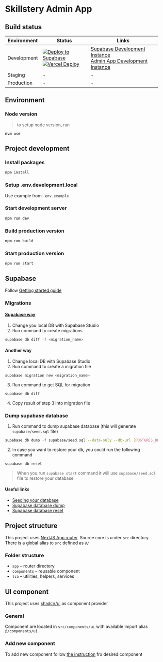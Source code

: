 # Skillstery Admin App

## Build status

| Environment | Status                                                                                                                                                                                                                                                                                                                                                                                           | Links                                                                                                                                                                   |
| ----------- | ------------------------------------------------------------------------------------------------------------------------------------------------------------------------------------------------------------------------------------------------------------------------------------------------------------------------------------------------------------------------------------------------ | ----------------------------------------------------------------------------------------------------------------------------------------------------------------------- |
| Development | [![Deploy to Supabase](https://github.com/Skillstery/supabase/actions/workflows/dev_deploy.yaml/badge.svg?branch=development)](https://github.com/Skillstery/supabase/actions/workflows/dev_deploy.yaml) <br> [![Vercel Deploy](https://therealsujitk-vercel-badge.vercel.app/?app=dev-skillstery-supabase)](https://vercel.com/skillstery/skillstery-admin-app/deployments?environment=preview) | [Supabase Development Instance](https://supabase.com/dashboard/project/zmlfknbdplcdcqlkoyig) <br> [Admin App Development Instance](https://dev-skillstery-supabase.vercel.app/) |
| Staging     | -                                                                                                                                                                                                                                                                                                                                                                                                | -                                                                                                                                                                       |
| Production  | -                                                                                                                                                                                                                                                                                                                                                                                                | -                                                                                                                                                                       |

## Environment

### Node version

> to setup node version, run

```
nvm use
```

## Project development

### Install packages

```bash
npm install
```

### Setup .env.development.local

Use example from `.env.example`

### Start development server

```bash
npm run dev
```

### Build production version

```bash
npm run build
```

### Start production version

```bash
npm run start
```

## Supabase

Follow [Getting started guide](https://supabase.com/docs/guides/cli/getting-started)

### Migrations

#### [Supabase way](https://supabase.com/docs/guides/cli/managing-environments#auto-schema-diff)

1. Change you local DB with Supabase Studio
2. Run command to create migrations

```bash
supabase db diff -f <migration_name>
```

#### Another way

1. Change local DB with Supabase Studio
2. Run command to create a migration file

```bash
supabase migration new <migration_name>
```

3. Run command to get SQL for migration

```bash
supabase db diff
```

4. Copy result of step 3 into migration file

### Dump supabase database

1. Run command to dump supabase database (this will generate `supabase/seed.sql` file)

```bash
supabase db dump -f supabase/seed.sql --data-only --db-url [POSTGRES_DB_URL]
```

2. In case you want to restore your db, you could run the following command

```bash
supabase db reset
```

> When you run `supabase start` command it will use `supabase/seed.sql` file to restore your database

#### Useful links

- [Seeding your database](https://supabase.com/docs/guides/cli/seeding-your-database)
- [Supabase database dump](https://supabase.com/docs/reference/cli/supabase-db-dump)
- [Supabase database reset](https://supabase.com/docs/reference/cli/supabase-db-reset)

## Project structure

This project uses [NextJS App router](https://nextjs.org/docs/app/building-your-application/routing). Source core is under `src` directory. There is a global alias to `src` defined as `@/`

### Folder structure

- `app` – router directory
- `components` – reusable component
- `lib` – utilities, helpers, services

## UI component

This project uses [shadcn/ui](https://ui.shadcn.com/) as component provider

### General

Component are located in `src/components/ui` with available import alias `@/components/ui`

### Add new component

To add new component follow [the instruction](https://ui.shadcn.com/docs) fro desired component
